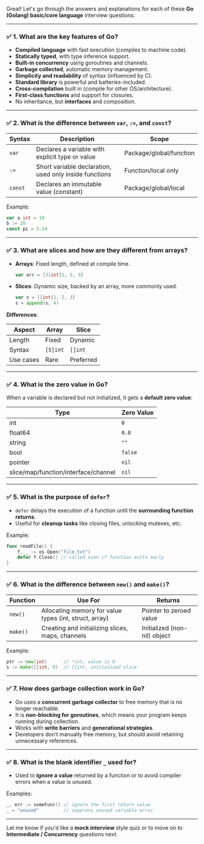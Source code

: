 Great! Let's go through the answers and explanations for each of these **Go (Golang) basic/core language** interview questions:

---

### ✅ **1. What are the key features of Go?**

* **Compiled language** with fast execution (compiles to machine code).
* **Statically typed**, with type inference support.
* **Built-in concurrency** using goroutines and channels.
* **Garbage collected**, automatic memory management.
* **Simplicity and readability** of syntax (influenced by C).
* **Standard library** is powerful and batteries-included.
* **Cross-compilation** built in (compile for other OS/architecture).
* **First-class functions** and support for closures.
* No inheritance, but **interfaces** and composition.

---

### ✅ **2. What is the difference between `var`, `:=`, and `const`?**

| Syntax  | Description                                            | Scope                   |
| ------- | ------------------------------------------------------ | ----------------------- |
| `var`   | Declares a variable with explicit type or value        | Package/global/function |
| `:=`    | Short variable declaration, used only inside functions | Function/local only     |
| `const` | Declares an immutable value (constant)                 | Package/global/local    |

Example:

```go
var a int = 10
b := 20
const pi = 3.14
```

---

### ✅ **3. What are slices and how are they different from arrays?**

* **Arrays**: Fixed length, defined at compile time.

  ```go
  var arr = [3]int{1, 2, 3}
  ```

* **Slices**: Dynamic size, backed by an array, more commonly used.

  ```go
  var s = []int{1, 2, 3}
  s = append(s, 4)
  ```

**Differences**:

| Aspect    | Array    | Slice     |
| --------- | -------- | --------- |
| Length    | Fixed    | Dynamic   |
| Syntax    | `[5]int` | `[]int`   |
| Use cases | Rare     | Preferred |

---

### ✅ **4. What is the zero value in Go?**

When a variable is declared but not initialized, it gets a **default zero value**:

| Type                                 | Zero Value |
| ------------------------------------ | ---------- |
| int                                  | `0`        |
| float64                              | `0.0`      |
| string                               | `""`       |
| bool                                 | `false`    |
| pointer                              | `nil`      |
| slice/map/function/interface/channel | `nil`      |

---

### ✅ **5. What is the purpose of `defer`?**

* `defer` delays the execution of a function until the **surrounding function returns**.
* Useful for **cleanup tasks** like closing files, unlocking mutexes, etc.

Example:

```go
func readFile() {
    f, _ := os.Open("file.txt")
    defer f.Close() // called even if function exits early
}
```

---

### ✅ **6. What is the difference between `new()` and `make()`?**

| Function | Use For                                                | Returns                      |
| -------- | ------------------------------------------------------ | ---------------------------- |
| `new()`  | Allocating memory for value types (int, struct, array) | Pointer to zeroed value      |
| `make()` | Creating and initializing slices, maps, channels       | Initialized (non-nil) object |

Example:

```go
ptr := new(int)      // *int, value is 0
s := make([]int, 0)  // []int, initialized slice
```

---

### ✅ **7. How does garbage collection work in Go?**

* Go uses a **concurrent garbage collector** to free memory that is no longer reachable.
* It is **non-blocking for goroutines**, which means your program keeps running during collection.
* Works with **write barriers** and **generational strategies**.
* Developers don’t manually free memory, but should avoid retaining unnecessary references.

---

### ✅ **8. What is the blank identifier `_` used for?**

* Used to **ignore a value** returned by a function or to avoid compiler errors when a value is unused.

Examples:

```go
_, err := someFunc() // ignore the first return value
_ = "unused"         // suppress unused variable error
```

---

Let me know if you'd like a **mock interview** style quiz or to move on to **Intermediate / Concurrency** questions next.
